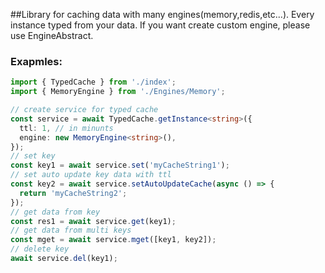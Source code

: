 ##Library for caching data with many engines(memory,redis,etc...). Every instance typed from your data. If you want create custom engine, please use EngineAbstract<T>.

### Exapmles:   
```typescript
import { TypedCache } from './index';
import { MemoryEngine } from './Engines/Memory';

// create service for typed cache
const service = await TypedCache.getInstance<string>({
  ttl: 1, // in minunts
  engine: new MemoryEngine<string>(),
});
// set key
const key1 = await service.set('myCacheString1');
// set auto update key data with ttl
const key2 = await service.setAutoUpdateCache(async () => {
  return 'myCacheString2';
});
// get data from key
const res1 = await service.get(key1);
// get data from multi keys
const mget = await service.mget([key1, key2]);
// delete key
await service.del(key1);
```

